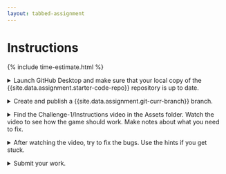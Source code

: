 ```yaml
---
layout: tabbed-assignment
---
```


<!-- Don't edit links here, change them in _data/assignment.yml instead. -->

[lesson]: <{{site.data.assignment.lesson}}>
[slides]: <{{site.data.assignment.slides}}>
[template]: <{{site.data.assignment.template}}>

# Instructions

{% include time-estimate.html %}

<p>
<details>
<summary>Launch GitHub Desktop and make sure that your local copy of the {{site.data.assignment.starter-code-repo}} repository is up to date.</summary>

- Make sure that your **{{site.data.assignment.starter-code-repo}}** repository is selected.
- Do a **fetch** to make sure your local copy of the code is up to date, if you have done work on the GitHub site or at home between classes you will be prompted to do a **pull** to incorporate your changes.
- Make sure that you are on the **{{site.data.assignment.get-prev-branch}}** branch.

</details>

<p><details><summary>Create and publish a {{site.data.assignment.git-curr-branch}} branch.</summary>
    
- When creating the branch, select the option to bring your changes forward from the **{{site.data.assignment.get-prev-branch}}** branch.
- If you forget to do this your work on the **{{site.data.assignment.get-prev-branch}}** branch (and all of the branches before it) will vanish. To recover, delete the **{{site.data.assignment.git-curr-branch}}** and recreate it.

</details>

<p><details><summary>Find the Challenge-1/Instructions video in the Assets folder. Watch the video to see how the game should work. Make notes about what you need to fix.</summary>

- Watch the video.
- Attempt to play the game.
- Make notes about the problems that you see in the game.
- Pick the first problem that you will work on.
    
</details>

<p><details><summary>After watching the video, try to fix the bugs. Use the hints if you get stuck.</summary>

If you're stuck, use the hints below:

  <details>
    <summary>Hints</summary>
    
   <details>
    <summary>The plane is going backward</summary>
    
   </details>
    
   <details>
    <summary>The plane is going too fast</summary>
    
   </details>
    
   <details>
    <summary>The plane is tilting without user input</summary>
    
   </details>
    
   <details>
    <summary>The camera is in front of the plane</summary>
    
   </details>

   <details>
    <summary>The camera is not following the plane</summary>
    
   </details>
   
  </details>

</details>

<p><details><summary>Submit your work.</summary>

When you're done for the day, go to the submission tab, check the instructions, and submit.

</details>
